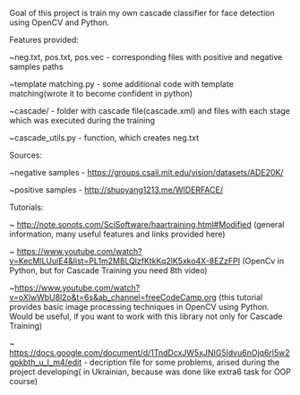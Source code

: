 Goal of this project is train my own cascade classifier for face detection using OpenCV and Python. 

Features provided:

  ~neg.txt, pos.txt, pos.vec - corresponding files with positive and negative samples paths
  
  ~template matching.py - some additional code with template matching(wrote it to become confident in python)
  
  ~cascade/ -  folder with cascade file(cascade.xml) and files with each stage which was executed during the training

  ~cascade_utils.py - function, which creates neg.txt
  
Sources:

  ~negative samples - https://groups.csail.mit.edu/vision/datasets/ADE20K/
  
  ~positive samples - http://shuoyang1213.me/WIDERFACE/
  
Tutorials:

  ~ http://note.sonots.com/SciSoftware/haartraining.html#Modified (general information, many useful features and links provided here)

  ~ https://www.youtube.com/watch?v=KecMlLUuiE4&list=PL1m2M8LQlzfKtkKq2lK5xko4X-8EZzFPI (OpenCv in Python, but for Cascade Training you need 8th video)
  
  ~https://www.youtube.com/watch?v=oXlwWbU8l2o&t=6s&ab_channel=freeCodeCamp.org (this tutorial provides basic image processing techniques in OpenCV using Python. Would be useful,   if you want to work with this library not only for Cascade Training)
  
  ~ https://docs.google.com/document/d/1TndDcxJW5xJNIG5ldvu6nOjq6rl5w2gpkbth_u_I_m4/edit - decription file for some problems, arised during the project developing( in Ukrainian,     because was done like extra6 task for OOP course)

